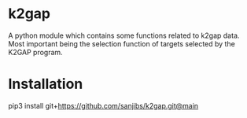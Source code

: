 # k2gap
A python module which contains some functions related to k2gap data. Most important being the selection function of targets selected by the K2GAP program.

# Installation
pip3 install  git+https://github.com/sanjibs/k2gap.git@main
